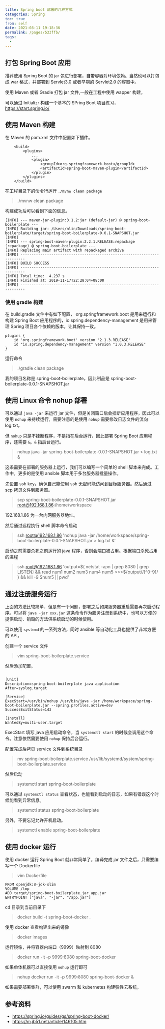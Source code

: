 ```yaml
---
title: Spring boot 部署的几种方式
categories: Spring
toc: true
from: self
date: 2021-08-11 19:18:36
permalink: /pages/533ffb/
tags: 
  - 
---
```


## 打包 Spring Boot 应用

推荐使用 Spring Boot 的 jar 包进行部署，自带容器对环境依赖。当然也可以打包成 war 格式，并部署到 Servlet3.0 或者早期的 Servlet2.0 的容器中。

使用 Maven 或者 Gradle 打包 jar 文件,一般在工程中使用 wapper 构建。

可以通过 Initializr 构建一个基本的 SPring Boot 项目练习， https://start.spring.io/ 

## 使用 Maven 构建

在 Maven 的 pom.xml 文件中配置如下插件。

```
	<build>
		<plugins>
            ...
			<plugin>
				<groupId>org.springframework.boot</groupId>
				<artifactId>spring-boot-maven-plugin</artifactId>
			</plugin>
		</plugins>
	</build>
```

在工程目录下的命令行运行 `./mvnw clean package`

> ./mvnw clean package 

构建成功后可以看到下面的信息。

```
[INFO] --- maven-jar-plugin:3.1.2:jar (default-jar) @ spring-boot-boilerplate ---
[INFO] Building jar: /Users/nlin/Downloads/spring-boot-boilerplate/target/spring-boot-boilerplate-0.0.1-SNAPSHOT.jar
[INFO] 
[INFO] --- spring-boot-maven-plugin:2.2.1.RELEASE:repackage (repackage) @ spring-boot-boilerplate ---
[INFO] Replacing main artifact with repackaged archive
[INFO] ------------------------------------------------------------------------
[INFO] BUILD SUCCESS
[INFO] ------------------------------------------------------------------------
[INFO] Total time:  4.237 s
[INFO] Finished at: 2019-11-17T22:28:04+08:00
[INFO] ------------------------------------------------------------------------

```

### 使用 gradle 构建


在 build.gradle 文件中有如下配置， org.springframework.boot 是用来运行和构建 Spring Boot 应用程序的，io.spring.dependency-management 是用来管理 Spring 项目各个依赖的版本，让其保持一致。

```
plugins {
    id 'org.springframework.boot' version '2.1.3.RELEASE'
    id "io.spring.dependency-management" version "1.0.3.RELEASE"
}

```

运行命令

> ./gradle clean package 


我的项目名称是 spring-boot-boilerplate，因此制品是 spring-boot-boilerplate-0.0.1-SNAPSHOT.jar

## 使用 Linux 命令 nohup 部署

可以通过 `java -jar` 来运行 jar 文件，但是关闭窗口后会挂断应用程序，因此可以使用 `nohup` 来持续运行，需要注意的是使用 `nohup` 需要修改日志文件的流向 log.txt。

但 `nohup` 只是不挂断程序，不是指在后台运行，因此部署 Spring Boot 应用程序，还需要 `&`。`&` 指后台运行。

> nohup java -jar spring-boot-boilerplate-0.0.1-SNAPSHOT.jar > log.txt &

这条需要在部署的服务器上运行，我们可以编写一个简单的 shell 脚本来完成。工作中，更多的是使用 ansible 脚本用于多台服务器批量操作。

先设置 ssh key，确保自己能使用 ssh 无密码能访问到目标服务器。然后通过 scp 拷贝文件到服务器。

>  scp spring-boot-boilerplate-0.0.1-SNAPSHOT.jar root@192.168.1.86:/home/workspace

192.168.1.86 为一台内网服务器地址。

然后通过远程执行 shell 脚本命令启动

>  ssh root@192.168.1.86 'nohup java -jar /home/workspace/spring-boot-boilerplate-0.0.1-SNAPSHOT.jar > log.txt &'

启动之前需要杀死之前运行的 java 程序，否则会端口被占用。根据端口杀死占用的进程

> ssh root@192.168.1.86 'output=$( netstat -apn | grep 8080 | grep LISTEN) && read num1 num2 num3 num4 num5  <<<${output//[^0-9]/ } && kill -9 $num5 || pwd'

## 通过注册服务运行

上面的方法比较简单，但是有一个问题，部署之后如果服务器重启需要再次启动程序。可以将 `java -jar xxx.jar` 这条命令作为服务注册到系统中，也可以方便的提供启动、销毁的方法供系统启动的时候使用。 

可以使用 `systemd` 的一系列方法，同时 ansible 等自动化工具也提供了非常方便的 API。

创建一个 service 文件

> vim spring-boot-boilerplate.service 

然后添加配置。

```

[Unit]
Description=spring-boot-boilerplate java application
After=syslog.target

[Service]
ExecStart=/usr/bin/nohup /usr/bin/java -jar /home/workspace/spring-boot-boilerplate.jar --spring.profiles.active=dev
SuccessExitStatus=143

[Install]
WantedBy=multi-user.target
```

ExecStart 填写 java 应用启动命令，当 `systemctl start` 的时候会调用这个命令。注意依然需要使用 `nohup` 保持后台运行。

配置完成后拷贝 service 文件到系统目录

> mv spring-boot-boilerplate.service /usr/lib/systemd/system/spring-boot-boilerplate.service

然后启动

> systemctl start spring-boot-boilerplate

可以通过 `systemctl status` 查看状态，也能看到启动的日志，如果有错误这个时候能看到异常信息。

> systemctl status spring-boot-boilerplate

另外，不要忘记允许开机启动。

> systemctl enable spring-boot-boilerplate


## 使用 docker 运行

使用 docker 运行 Spring Boot 就非常简单了，编译完成 jar 文件之后，只需要编写一个 Dockerfile

> vim Dockerfile

```
FROM openjdk:8-jdk-slim
VOLUME /tmp
ADD target/spring-boot-boilerplate.jar app.jar
ENTRYPOINT ["java", "-jar", "/app.jar"]
```

cd 目录到当前目录下

> docker build -t spring-boot-docker  .

使用 docker 查看构建出来的镜像

> docker images

运行镜像，并将容器内端口（9999）映射到 8080

> docker run -it -p 9999:8080 spring-boot-docker

如果单体机器可以直接使用 `nohup` 运行即可

> nohup docker run -it -p 9999:8080 spring-boot-docker &

如果需要部署集群，可以使用 swarm 和 kubernetes 构建弹性云系统。

## 参考资料

- https://spring.io/guides/gs/spring-boot-docker/
- https://m.jb51.net/article/146105.htm